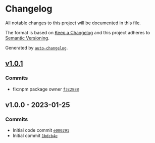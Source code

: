 # Changelog

All notable changes to this project will be documented in this file.

The format is based on [Keep a Changelog](https://keepachangelog.com/en/1.0.0/)
and this project adheres to [Semantic Versioning](https://semver.org/spec/v2.0.0.html).

Generated by [`auto-changelog`](https://github.com/CookPete/auto-changelog).

## [v1.0.1](https://github.com/MAIF/pulumi-dynamic-provider-otoroshi/compare/v1.0.0...v1.0.1)

### Commits

- fix:npm package owner [`f3c2888`](https://github.com/MAIF/pulumi-dynamic-provider-otoroshi/commit/f3c2888bdd448e9abee3836a70f4770f6f61b402)

## v1.0.0 - 2023-01-25

### Commits

- Initial code commit [`e000291`](https://github.com/MAIF/pulumi-dynamic-provider-otoroshi/commit/e0002914d7a1e762b92b314417902811e436b29c)
- Initial commit [`1bdcb4e`](https://github.com/MAIF/pulumi-dynamic-provider-otoroshi/commit/1bdcb4ef9c5119cdc2713dcfc21d2c50c570487f)
